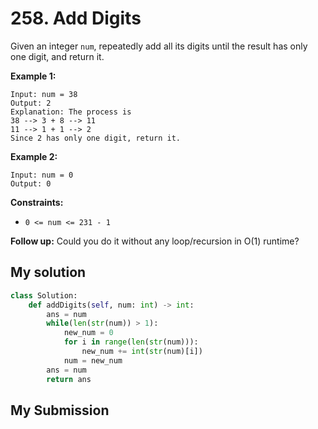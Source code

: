 # 258. Add Digits

Given an integer `num`, repeatedly add all its digits until the result has only one digit, and return it.

**Example 1:**
```
Input: num = 38
Output: 2
Explanation: The process is
38 --> 3 + 8 --> 11
11 --> 1 + 1 --> 2 
Since 2 has only one digit, return it.
```

**Example 2:**
```
Input: num = 0
Output: 0
``` 

**Constraints:**

* `0 <= num <= 231 - 1`
 

**Follow up:** Could you do it without any loop/recursion in O(1) runtime?


## My solution

```python
class Solution:
    def addDigits(self, num: int) -> int:
        ans = num
        while(len(str(num)) > 1): 
            new_num = 0
            for i in range(len(str(num))):
                new_num += int(str(num)[i])
            num = new_num
        ans = num
        return ans
```

## My Submission